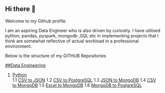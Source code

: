 ## Hi there 👋
Welcome to my Github profile.

I am an aspiring Data Engineer who is also driven by curiosity. I have utilised  python, pandas, pyspark, mongodb ,SQL etc in implementing projects that I think are somewhat reflective of actual workload in a professional environment.

Below is the structure of my GITHUB Repositories 

[##Data Engineering](https://github.com/PrathameshTanavade/Data-Engineering)

1. [Python](https://github.com/PrathameshTanavade/Data-Engineering/tree/main/python)        
        1.1 [CSV to JSON](https://github.com/PrathameshTanavade/Data-Engineering/tree/main/python/csv-json)
        1.2 [CSV to PostgreSQL](https://github.com/PrathameshTanavade/Data-Engineering/tree/main/python/csv%20to%20postgrel)
        1.3 [JSON to MongoDB](https://github.com/PrathameshTanavade/Data-Engineering/tree/main/python/json%20to%20mongodb)
        1.4 [CSV to MongoDB](https://github.com/PrathameshTanavade/Data-Engineering/tree/main/python/csv-mongodb)
        1.5 [Excel to MongoDB](https://github.com/PrathameshTanavade/Data-Engineering/tree/main/python/excel-mongodb)
        1.6 [MongoDB to PostgreSQL](https://github.com/PrathameshTanavade/Data-Engineering/tree/main/python/mongodb-psql)
    
    





<!--
**PrathameshTanavade/PrathameshTanavade** is a ✨ _special_ ✨ repository because its `README.md` (this file) appears on your GitHub profile.

Here are some ideas to get you started:

- 🔭 I’m currently working on ...
- 🌱 I’m currently learning ...
- 👯 I’m looking to collaborate on ...
- 🤔 I’m looking for help with ...
- 💬 Ask me about ...
- 📫 How to reach me: ...
- 😄 Pronouns: ...
- ⚡ Fun fact: ...
-->

